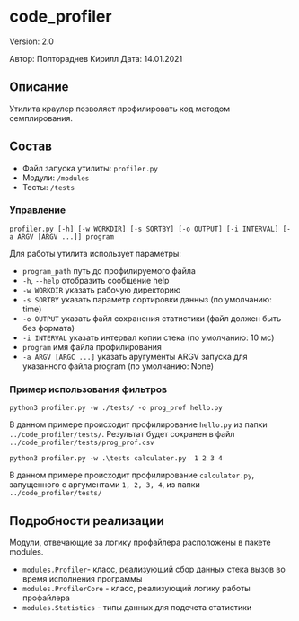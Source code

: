 # code_profiler
Version: 2.0

Автор: Полтораднев Кирилл
Дата: 14.01.2021

## Описание
Утилита краулер позволяет профилировать код методом семплирования.

## Состав
* Файл запуска утилиты: `profiler.py`
* Модули: `/modules`
* Тесты: `/tests`

### Управление
`profiler.py [-h] [-w WORKDIR] [-s SORTBY] [-o OUTPUT] [-i INTERVAL] [-a ARGV [ARGV ...]] program`

Для работы утилита использует параметры:

*  `program_path` путь до профилируемого файла
* `-h`, `--help` отобразить сообщение help
* `-w WORKDIR` указать рабочую директорию
* `-s SORTBY` указать параметр сортировки данныз (по умолчанию: time)
* `-o OUTPUT` указать файл сохранения статистики (файл должен быть без формата)
* `-i INTERVAL` указать интервал копии стека (по умолчанию: 10 мс)
* `program` имя файла профилирования
* `-a ARGV [ARGC ...]` указать аругументы ARGV запуска для указанного файла program (по умолчанию: None)

### Пример использования фильтров
`python3 profiler.py -w ./tests/ -o prog_prof hello.py`

В данном примере происходит профилирование `hello.py` из папки `../code_profiler/tests/`. Результат будет сохранен в файл `../code_profiler/tests/prog_prof.csv`

`python3 profiler.py -w .\tests calculater.py  1 2 3 4`

В данном примере происходит профилирование `calculater.py`, запущенного с аргументами `1, 2, 3, 4`, из папки `../code_profiler/tests/`

## Подробности реализации
Модули, отвечающие за логику профайлера расположены в пакете modules. 
* `modules.Profiler`- класс, реализующий сбор данных стека вызов во время исполнения программы
* `modules.ProfilerCore` - класс, реализующий логику работы профайлера
* `modules.Statistics` - типы данных для подсчета статистики

